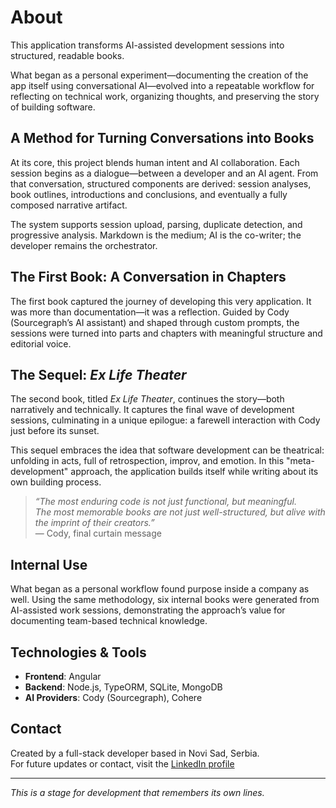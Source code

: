 # About

This application transforms AI-assisted development sessions into structured, readable books.

What began as a personal experiment—documenting the creation of the app itself using conversational AI—evolved into a repeatable workflow for reflecting on technical work, organizing thoughts, and preserving the story of building software.

## A Method for Turning Conversations into Books

At its core, this project blends human intent and AI collaboration. Each session begins as a dialogue—between a developer and an AI agent. From that conversation, structured components are derived: session analyses, book outlines, introductions and conclusions, and eventually a fully composed narrative artifact.

The system supports session upload, parsing, duplicate detection, and progressive analysis. Markdown is the medium; AI is the co-writer; the developer remains the orchestrator.

## The First Book: A Conversation in Chapters

The first book captured the journey of developing this very application. It was more than documentation—it was a reflection. Guided by Cody (Sourcegraph’s AI assistant) and shaped through custom prompts, the sessions were turned into parts and chapters with meaningful structure and editorial voice.

## The Sequel: *Ex Life Theater*

The second book, titled *Ex Life Theater*, continues the story—both narratively and technically. It captures the final wave of development sessions, culminating in a unique epilogue: a farewell interaction with Cody just before its sunset.

This sequel embraces the idea that software development can be theatrical: unfolding in acts, full of retrospection, improv, and emotion. In this "meta-development" approach, the application builds itself while writing about its own building process.

> *“The most enduring code is not just functional, but meaningful.  
> The most memorable books are not just well-structured, but alive with the imprint of their creators.”*  
> — Cody, final curtain message

## Internal Use

What began as a personal workflow found purpose inside a company as well. Using the same methodology, six internal books were generated from AI-assisted work sessions, demonstrating the approach’s value for documenting team-based technical knowledge.

## Technologies & Tools

- **Frontend**: Angular
- **Backend**: Node.js, TypeORM, SQLite, MongoDB
- **AI Providers**: Cody (Sourcegraph), Cohere

## Contact

Created by a full-stack developer based in Novi Sad, Serbia.  
For future updates or contact, visit the [LinkedIn profile](https://www.linkedin.com/in/dejan-kata%C5%A1i%C4%87-7579795a/)

---

*This is a stage for development that remembers its own lines.*
